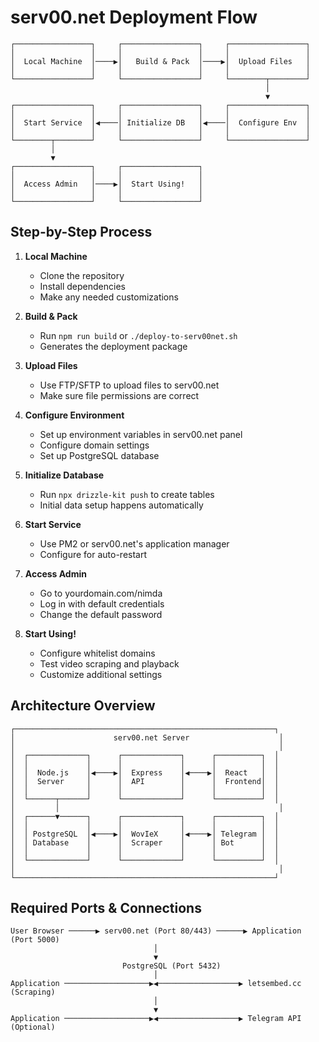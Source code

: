 # serv00.net Deployment Flow

```
┌─────────────────┐     ┌─────────────────┐     ┌─────────────────┐
│                 │     │                 │     │                 │
│  Local Machine  │────▶│   Build & Pack  │────▶│  Upload Files   │
│                 │     │                 │     │                 │
└─────────────────┘     └─────────────────┘     └────────┬────────┘
                                                         │
                                                         ▼
┌─────────────────┐     ┌─────────────────┐     ┌─────────────────┐
│                 │     │                 │     │                 │
│  Start Service  │◀────│ Initialize DB   │◀────│  Configure Env  │
│                 │     │                 │     │                 │
└────────┬────────┘     └─────────────────┘     └─────────────────┘
         │
         ▼
┌─────────────────┐     ┌─────────────────┐
│                 │     │                 │
│  Access Admin   │────▶│  Start Using!   │
│                 │     │                 │
└─────────────────┘     └─────────────────┘
```

## Step-by-Step Process

1. **Local Machine**
   - Clone the repository
   - Install dependencies
   - Make any needed customizations

2. **Build & Pack**
   - Run `npm run build` or `./deploy-to-serv00net.sh`
   - Generates the deployment package

3. **Upload Files**
   - Use FTP/SFTP to upload files to serv00.net
   - Make sure file permissions are correct

4. **Configure Environment**
   - Set up environment variables in serv00.net panel
   - Configure domain settings
   - Set up PostgreSQL database

5. **Initialize Database**
   - Run `npx drizzle-kit push` to create tables
   - Initial data setup happens automatically

6. **Start Service**
   - Use PM2 or serv00.net's application manager
   - Configure for auto-restart

7. **Access Admin**
   - Go to yourdomain.com/nimda
   - Log in with default credentials
   - Change the default password

8. **Start Using!**
   - Configure whitelist domains
   - Test video scraping and playback
   - Customize additional settings

## Architecture Overview

```
┌──────────────────────────────────────────────────────────┐
│                      serv00.net Server                    │
│                                                           │
│  ┌─────────────┐      ┌─────────────┐      ┌──────────┐  │
│  │             │      │             │      │          │  │
│  │  Node.js    │◀────▶│  Express    │◀────▶│  React   │  │
│  │  Server     │      │  API        │      │  Frontend│  │
│  │             │      │             │      │          │  │
│  └──────┬──────┘      └─────────────┘      └──────────┘  │
│         │                                                 │
│  ┌──────▼──────┐      ┌─────────────┐      ┌──────────┐  │
│  │             │      │             │      │          │  │
│  │ PostgreSQL  │◀────▶│  WovIeX     │◀────▶│ Telegram │  │
│  │ Database    │      │  Scraper    │      │ Bot      │  │
│  │             │      │             │      │          │  │
│  └─────────────┘      └─────────────┘      └──────────┘  │
│                                                           │
└──────────────────────────────────────────────────────────┘
```

## Required Ports & Connections

```
User Browser ──────▶ serv00.net (Port 80/443) ──────▶ Application (Port 5000)
                                │
                                ▼
                         PostgreSQL (Port 5432)
                                │
Application ───────────────────▶◀──────────────────▶ letsembed.cc (Scraping)
                                │
                                ▼
Application ───────────────────▶◀──────────────────▶ Telegram API (Optional)
```